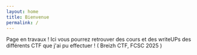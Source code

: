```yaml
---
layout: home
title: Bienvenue
permalink: /
---
```


Page en travaux ! Ici vous pourrez retrouver des cours et des writeUPs des différents CTF que j'ai pu effectuer ! ( Breizh CTF, FCSC 2025 )
